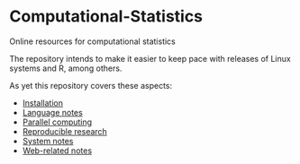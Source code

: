 # Computational-Statistics

Online resources for computational statistics

The repository intends to make it easier to keep pace with releases of Linux systems and R, among others.

As yet this repository covers these aspects:

* [Installation](INSTALL.md)
* [Language notes](LANGUAGES.md)
* [Parallel computing](PARALLEL.md)
* [Reproducible research](REPRODUCE.md)
* [System notes](SYSTEMS.md)
* [Web-related notes](WEB.md)
